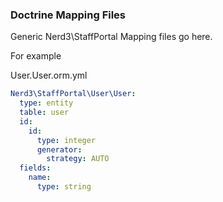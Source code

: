 ### Doctrine Mapping Files

Generic Nerd3\StaffPortal Mapping files go here.

For example

User.User.orm.yml
```yaml
Nerd3\StaffPortal\User\User:
  type: entity
  table: user
  id:
    id:
      type: integer
      generator:
        strategy: AUTO
  fields:
    name:
      type: string
``` 
